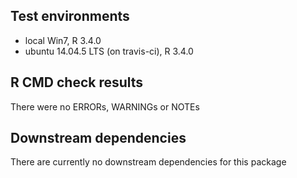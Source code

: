 ## Test environments
* local Win7, R 3.4.0
* ubuntu 14.04.5 LTS (on travis-ci), R 3.4.0

## R CMD check results
There were no ERRORs, WARNINGs or NOTEs

## Downstream dependencies
There are currently no downstream dependencies for this package
